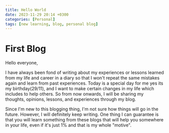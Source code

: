 ```yaml
---
title: Hello World
date: 2023-11-29 20:14 +0300
categories: [Personal]
tags: [new learning, blog, personal blog]
---
```


# First Blog

Hello everyone,

I have always been fond of writing about my experiences or lessons learned from my life and career in a diary so that I won't repeat the same mistakes again and learn from past experiences. 
Today is a special day for me yes its my birthday(29/11), and I want to make certain changes in my life which includes to help others. So from now onwards, I will be sharing my thoughts, opinions, lessons, and experiences through my blog.

Since I'm new to this blogging thing, I'm not sure how things will go in the future. However, I will definitely keep writing. One thing I can guarantee is that you will learn something from these blogs that will help you somewhere in your life, even if it's just 1% and that is my whole "motive".
